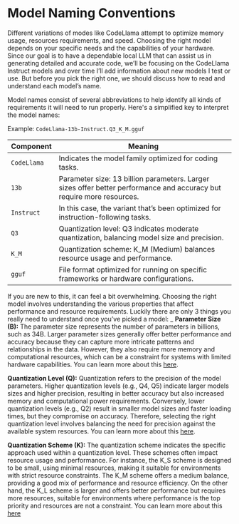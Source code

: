 # Model Naming Conventions

Different variations of modes like CodeLlama attempt to optimize memory usage, resources requirements, and speed. Choosing the right model depends on your specific needs and the capabilities of your hardware. Since our goal is to have a dependable local LLM that can assist us in generating detailed and accurate code, we’ll be focusing on the CodeLlama Instruct models and over time I’ll add information about new models I test or use. But before you pick the right one, we should discuss how to read and understand each model’s name. 

Model names consist of several abbreviations to help identify all kinds of requirements it will need to run properly. Here's a simplified key to interpret the model names:

Example: `CodeLlama-13b-Instruct.Q3_K_M.gguf`

| **Component** | **Meaning**                                                                                                           |
| ------------- | --------------------------------------------------------------------------------------------------------------------- |
| `CodeLlama`   | Indicates the model family optimized for coding tasks.                                                                |
| `13b`         | Parameter size: 13 billion parameters. Larger sizes offer better performance and accuracy but require more resources. |
| `Instruct`    | In this case, the variant that’s been optimized for instruction-following tasks.                                      |
| `Q3`          | Quantization level: Q3 indicates moderate quantization, balancing model size and precision.                           |
| `K_M`         | Quantization scheme: K\_M (Medium) balances resource usage and performance.                                           |
| `gguf`        | File format optimized for running on specific frameworks or hardware configurations.                                  |


If you are new to this, it can feel a bit overwhelming. Choosing the right model involves understanding the various properties that affect performance and resource requirements. Luckily there are only 3 things you really need to understand once you’ve picked a model:
_ **Parameter Size (B):** The parameter size represents the number of parameters in billions, such as 34B. Larger parameter sizes generally offer better performance and accuracy because they can capture more intricate patterns and relationships in the data. However, they also require more memory and computational resources, which can be a constraint for systems with limited hardware capabilities. You can learn more about this [here][1].

**Quantization Level (Q):** Quantization refers to the precision of the model parameters. Higher quantization levels (e.g., Q4, Q5) indicate larger models sizes and higher precision, resulting in better accuracy but also increased memory and computational power requirements. Conversely, lower quantization levels (e.g., Q2) result in smaller model sizes and faster loading times, but they compromise on accuracy. Therefore, selecting the right quantization level involves balancing the need for precision against the available system resources. You can learn more about this [here][2].

**Quantization Scheme (K):** The quantization scheme indicates the specific approach used within a quantization level. These schemes often impact resource usage and performance. For instance, the K\_S scheme is designed to be small, using minimal resources, making it suitable for environments with strict resource constraints. The K\_M scheme offers a medium balance, providing a good mix of performance and resource efficiency. On the other hand, the K\_L scheme is larger and offers better performance but requires more resources, suitable for environments where performance is the top priority and resources are not a constraint. You can learn more about this [here][3] 

[1]:	02_04_Parameter_size_for_llms.md
[2]:	02_05_quantization_for_llms.md
[3]:	02_06_quantization_schemes_for_llms.md